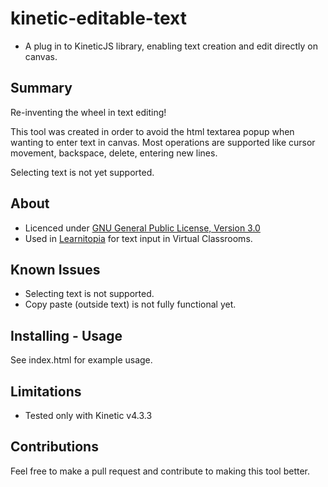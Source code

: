 kinetic-editable-text
=====================

* A plug in to KineticJS library, enabling text creation and edit directly on canvas.


Summary
-------

Re-inventing the wheel in text editing!

This tool was created in order to avoid the html textarea popup when wanting to enter text in canvas.
Most operations are supported like cursor movement, backspace, delete, entering new lines.

Selecting text is not yet supported.


About
-----

* Licenced under [GNU General Public License, Version 3.0]
* Used in [Learnitopia] for text input in Virtual Classrooms.


Known Issues
------------

* Selecting text is not supported.
* Copy paste (outside text) is not fully functional yet.


Installing - Usage
----------

See index.html for example usage.


Limitations
-----------

* Tested only with Kinetic v4.3.3


Contributions
-------------

Feel free to make a pull request and contribute to making this tool better.

[Learnitopia]: https://learnitopia.com
[GNU General Public License, Version 3.0]: http://www.gnu.org/licenses/gpl-3.0-standalone.html